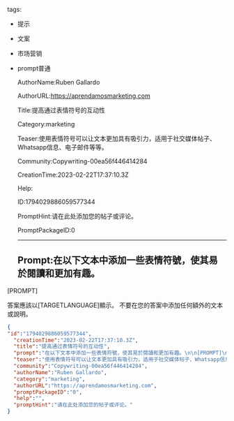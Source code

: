   tags: 
- 提示
- 文案
- 市场营销
- prompt普通

  AuthorName:Ruben Gallardo

  AuthorURL:https://aprendamosmarketing.com

  Title:提高通过表情符号的互动性

  Category:marketing

  Teaser:使用表情符号可以让文本更加具有吸引力，适用于社交媒体帖子、Whatsapp信息、电子邮件等等。

  Community:Copywriting-00ea56f446414284

  CreationTime:2023-02-22T17:37:10.3Z

  Help:

  ID:1794029886059577344

  PromptHint:请在此处添加您的帖子或评论。

  PromptPackageID:0

  ---

  ## Prompt:在以下文本中添加一些表情符號，使其易於閱讀和更加有趣。

[PROMPT]

答案應該以[TARGETLANGUAGE]顯示。
不要在您的答案中添加任何額外的文本或說明。

  ```json
  {
  "id":"1794029886059577344",
    "creationTime":"2023-02-22T17:37:10.3Z",
    "title":"提高通过表情符号的互动性",
    "prompt":"在以下文本中添加一些表情符號，使其易於閱讀和更加有趣。\n\n[PROMPT]\n\n答案應該以[TARGETLANGUAGE]顯示。\n不要在您的答案中添加任何額外的文本或說明。",
    "teaser":"使用表情符号可以让文本更加具有吸引力，适用于社交媒体帖子、Whatsapp信息、电子邮件等等。",
    "community":"Copywriting-00ea56f446414284",
    "authorName":"Ruben Gallardo",
    "category":"marketing",
    "authorURL":"https://aprendamosmarketing.com",
    "promptPackageID":"0",
    "help":"",
    "promptHint":"请在此处添加您的帖子或评论。"
  }
  ```
